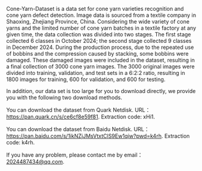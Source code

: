 Cone-Yarn-Dataset is a data set for cone yarn varieties recognition and cone yarn defect detection. Image data is sourced from a textile company in Shaoxing, Zhejiang Province, China. Considering the wide variety of cone yarns and the limited number of cone yarn batches in a textile factory at any given time, the data collection was divided into two stages. The first stage collected 6 classes in October 2024; the second stage collected 9 classes in December 2024. During the production process, due to the repeated use of bobbins and the compression caused by stacking, some bobbins were damaged. These damaged images were included in the dataset, resulting in a final collection of 3000 cone yarn images. The 3000 original images were divided into training, validation, and test sets in a 6:2:2 ratio, resulting in 1800 images for training, 600 for validation, and 600 for testing.

In addition, our data set is too large for you to download directly, we provide you with the following two download methods.

You can download the dataset from Quark Netdisk. URL：https://pan.quark.cn/s/ce6cf8e59f81. Extraction code: xHi1.

You can download the dataset from Baidu Netdisk. URL：https://pan.baidu.com/s/1ikNZjJMsVtxtClS9Ew1qiw?pwd=k4rh. Extraction code: k4rh.

If you have any problem, please contact me by email：2024487434@qq.com.
